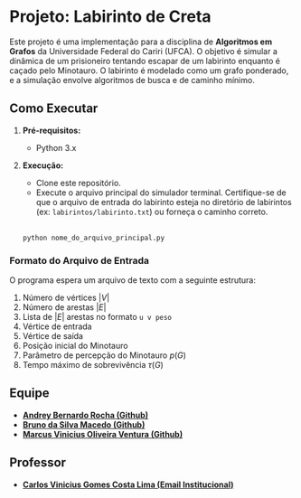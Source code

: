 # Projeto: Labirinto de Creta

Este projeto é uma implementação para a disciplina de **Algoritmos em Grafos** da Universidade Federal do Cariri (UFCA). O objetivo é simular a dinâmica de um prisioneiro tentando escapar de um labirinto enquanto é caçado pelo Minotauro. O labirinto é modelado como um grafo ponderado, e a simulação envolve algoritmos de busca e de caminho mínimo.

## Como Executar

1.  **Pré-requisitos:**
    * Python 3.x

2.  **Execução:**
    * Clone este repositório.
    * Execute o arquivo principal do simulador terminal. Certifique-se de que o arquivo de entrada do labirinto esteja no diretório de labirintos (ex: `labirintos/labirinto.txt`) ou forneça o caminho correto. 
    <br>
    
    ```
    python nome_do_arquivo_principal.py
    ```

### Formato do Arquivo de Entrada

O programa espera um arquivo de texto com a seguinte estrutura:
1.  Número de vértices $|V|$
2.  Número de arestas $|E|$
3.  Lista de $|E|$ arestas no formato `u v peso`
4.  Vértice de entrada
5.  Vértice de saída
6.  Posição inicial do Minotauro
7.  Parâmetro de percepção do Minotauro $p(G)$
8.  Tempo máximo de sobrevivência $\tau(G)$

## Equipe

* **[Andrey Bernardo Rocha (Github)](https://github.com/rochaandrey)**
* **[Bruno da Silva Macedo (Github)](https://github.com/brunom-dev)**
* **[Marcus Vinicius Oliveira Ventura (Github)](https://github.com/MarcusVentura14)**

## Professor

* **[Carlos Vinicius Gomes Costa Lima (Email Institucional)](mailto:vinicius.lima@ufca.edu.br)**
